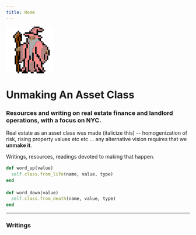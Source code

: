 ```yaml
---
title: Home
---
```


<img
  id="main-image"
  src="static/images/partywizard.gif"
  alt="Kellen Face">

# Unmaking An Asset Class

### Resources and writing on real estate finance and landlord operations, with a focus on NYC.

Real estate as an asset class was made (italicize this) -- homogenization of risk, rising property values etc etc ... any alternative vision requires that we **unmake it**.

Writings, resources, readings devoted to making that happen.

~~~ruby
def word_up(value)
  self.class.from_life(name, value, type)
end

def word_down(value)
  self.class.from_death(name, value, type)
end
~~~

---

### Writings
